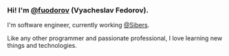 ### Hi! I'm [**@fuodorov**](https://github.com/fuodorov) (Vyacheslav Fedorov).

I'm software engineer, currently working [@Sibers](https://www.sibers.com). 
<!-- 
Until 2021, I studied accelerator physics at [@NSU](https://english.nsu.ru), [@ITMO](https://en.itmo.ru) and [@BINP](https://www.inp.nsk.su/budker-institute-of-nuclear-physics). Since 2021, I have been studying software development at [@SibSUTIS](https://sibsutis.ru/en/) and [@Yandex](https://yandexdataschool.com). -->

Like any other programmer and passionate professional, I love learning new things and technologies. 

<!--
I'm currently a research software engineer at the Budker Institute of Nuclear Physics in Novosibirsk, Russia where I help write code for modelling electron beam in linear induction accelerator LIA-20.

- ⚡ I’m currently studying at ITMO University and at the Yandex School of Data Analytics as a Python developer. 

**fuodorov/fuodorov** is a ✨ _special_ ✨ repository because its `README.md` (this file) appears on your GitHub profile.

Here are some ideas to get you started:

- 🔭 I’m currently working on ...
- 🌱 I’m currently learning ...
- 👯 I’m looking to collaborate on ...
- 🤔 I’m looking for help with ...
- 💬 Ask me about ...
- 📫 How to reach me: ...
- 😄 Pronouns: ...
- ⚡ Fun fact: ...
-->
